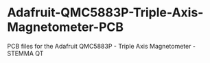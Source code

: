 # Adafruit-QMC5883P-Triple-Axis-Magnetometer-PCB
PCB files for the Adafruit QMC5883P - Triple Axis Magnetometer - STEMMA QT
